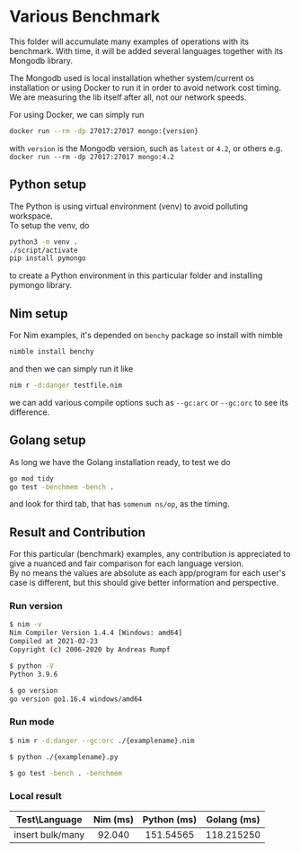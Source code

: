 # Various Benchmark

This folder will accumulate many examples of operations with its benchmark.
With time, it will be added several languages together with its Mongodb
library.  

The Mongodb used is local installation whether system/current os installation
or using Docker to run it in order to avoid network cost timing. We are
measuring the lib itself after all, not our network speeds.

For using Docker, we can simply run

```bash
docker run --rm -dp 27017:27017 mongo:{version}
```

with `version` is the Mongodb version, such as `latest` or `4.2`, or others e.g.
`docker run --rm -dp 27017:27017 mongo:4.2`

## Python setup

The Python is using virtual environment (venv) to avoid polluting workspace.  
To setup the venv, do

```bash
python3 -m venv .
./script/activate
pip install pymongo
```

to create a Python environment in this particular folder and installing pymongo
library.


## Nim setup

For Nim examples, it's depended on `benchy` package so install with nimble

```bash
nimble install benchy
```

and then we can simply run it like

```bash
nim r -d:danger testfile.nim
```

we can add various compile options such as `--gc:arc` or `--gc:orc` to see its
difference.

## Golang setup

As long we have the Golang installation ready, to test we do

```bash
go mod tidy
go test -benchmem -bench .
```

and look for third tab, that has `somenum ns/op`, as the timing.

## Result and Contribution

For this particular (benchmark) examples, any contribution is appreciated to give
a nuanced and fair comparison for each language version.  
By no means the values are absolute as each app/program for each user's case is
 different,
but this should give better information and perspective.  

### Run version
```bash
$ nim -v
Nim Compiler Version 1.4.4 [Windows: amd64]
Compiled at 2021-02-23
Copyright (c) 2006-2020 by Andreas Rumpf

$ python -V
Python 3.9.6

$ go version
go version go1.16.4 windows/amd64
```

### Run mode

```bash
$ nim r -d:danger --gc:orc ./{examplename}.nim

$ python ./{examplename}.py

$ go test -bench . -benchmem
```

### Local result
| Test\Language    	| Nim (ms) 	| Python (ms) 	| Golang (ms) 	|
|------------------	|:--------:	|:-----------:	|:-----------:	|
| insert bulk/many 	|  92.040  	|  151.54565  	|  118.215250 	|